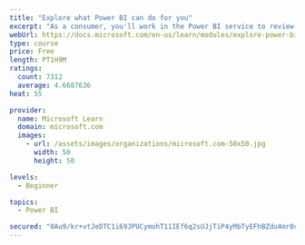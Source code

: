 ```yaml
---
title: "Explore what Power BI can do for you"
excerpt: "As a consumer, you'll work in the Power BI service to review and interact with content that has been shared with you. This module provides the foundational information that you need to work effectively in the Power BI service."
webUrl: https://docs.microsoft.com/en-us/learn/modules/explore-power-bi-service/
type: course
price: Free
length: PT1H9M
ratings:
  count: 7312
  average: 4.6687636
heat: 55

provider:
  name: Microsoft Learn
  domain: microsoft.com
  images:
    - url: /assets/images/organizations/microsoft.com-50x50.jpg
      width: 50
      height: 50

levels:
  - Beginner

topics:
  - Power BI

secured: "0Au9/kr+vtJeDTC1i69JPUCymohT11IEf6q2sUJjTiP4yMbTyEFhBZdu4mr0cYtESztAK8u9XTqrp7Zs7SZ+HVlLVtnsH+3u9RF5suQikop6GbmJlT9WmZyku6BfSr/oMsju5H81NR+YXuyhkCnW+eR5cQoRQark72qBnzCu8Fv5JycxKi+xi2whbjPImMwG6H2WHzIPXj4WTxh+uWjajXW2eT8npwXX2W0+s6AOoEmX9N6FYtEKdhUr1nBKrKKwA7pvQQflpSSn2P6Gt8GTAGzbq+x3/Lf4jqNREQWpyoDl+XTW9zDvrKjeH1qlOl4nLxLQurZmpv6Fp6cXkYep+3xxwph0PuJAzYv31emqQc5RjHUtCu2UZxmaYcEql63vw203aS02euVTzDrHQRzLFWqA+tz2gGdENb+mAEJz7LY=;9ZHxS1rdCFXWuNgu0mXBDQ=="
---
```


